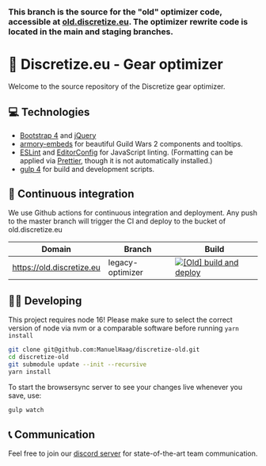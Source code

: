 ### This branch is the source for the "old" optimizer code, accessible at [old.discretize.eu](https://old.discretize.eu). The optimizer rewrite code is located in the main and staging branches.

# 🌌 Discretize.eu - Gear optimizer

Welcome to the source repository of the Discretize gear optimizer.

## 💻 Technologies

- [Bootstrap 4](https://getbootstrap.com/docs/4.6/getting-started/introduction/) and [jQuery](https://jquery.com/)
- [armory-embeds](https://github.com/madou/armory-embeds) for beautiful Guild Wars 2 components and tooltips.
- [ESLint](https://github.com/eslint/eslint) and [EditorConfig](https://editorconfig.org/) for JavaScript linting. (Formatting can be applied via [Prettier](https://github.com/prettier/prettier), though it is not automatically installed.)
- [gulp 4](https://github.com/gulpjs/gulp) for build and development scripts.

## 🔄 Continuous integration

We use Github actions for continuous integration and deployment. Any push to the master branch will trigger the CI and deploy to the bucket of old.discretize.eu

| Domain                    | Branch           | Build                                                                                                                                                                                                                                       |
| ------------------------- | ---------------- | ------------------------------------------------------------------------------------------------------------------------------------------------------------------------------------------------------------------------------------------- |
| https://old.discretize.eu | legacy-optimizer | [![[Old] build and deploy](https://github.com/discretize/discretize-gear-optimizer/actions/workflows/legacy-build-deploy.yml/badge.svg)](https://github.com/discretize/discretize-gear-optimizer/actions/workflows/legacy-build-deploy.yml) |

## 👨‍💻 Developing

This project requires node 16! Please make sure to select the correct version of node via nvm or a comparable software before running `yarn install`

```sh
git clone git@github.com:ManuelHaag/discretize-old.git
cd discretize-old
git submodule update --init --recursive
yarn install
```

To start the browsersync server to see your changes live whenever you save, use:

```sh
gulp watch
```

## 📞 Communication

Feel free to join our [discord server](https://discord.gg/UDT2W6an2R) for state-of-the-art team communication.
